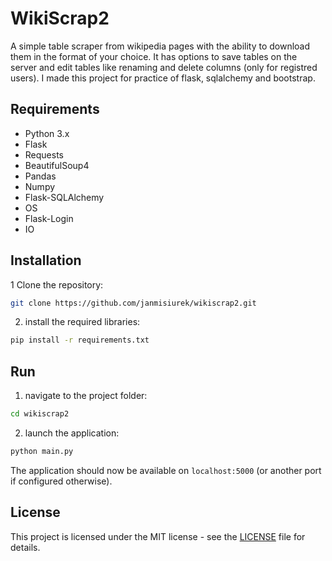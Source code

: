 # WikiScrap2


A simple table scraper from wikipedia pages with the ability to download them in the format of your choice. It has options to save tables on the server and edit tables like renaming and delete columns (only for registred users). I made this project for practice of flask, sqlalchemy and bootstrap.

## Requirements

- Python 3.x
- Flask
- Requests
- BeautifulSoup4
- Pandas
- Numpy
- Flask-SQLAlchemy
- OS
- Flask-Login
- IO

## Installation

1 Clone the repository:
```bash
git clone https://github.com/janmisiurek/wikiscrap2.git
```

2. install the required libraries:
```bash
pip install -r requirements.txt
```

## Run

1. navigate to the project folder:
```bash
cd wikiscrap2
```

2. launch the application:
```bash
python main.py
```
The application should now be available on `localhost:5000` (or another port if configured otherwise).

## License

This project is licensed under the MIT license - see the [LICENSE](LICENSE) file for details.
